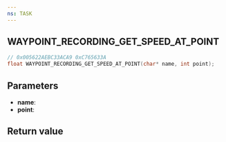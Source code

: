 ```yaml
---
ns: TASK
---
```

## WAYPOINT_RECORDING_GET_SPEED_AT_POINT

```c
// 0x005622AEBC33ACA9 0xC765633A
float WAYPOINT_RECORDING_GET_SPEED_AT_POINT(char* name, int point);
```


## Parameters
* **name**: 
* **point**: 

## Return value
